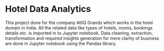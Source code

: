 # Hotel Data Analytics
This project done for the company AtliQ Grands which works in the hotel domain in India.
All the related data like types of hotels, rooms, bookings details etc. is imported in to Jupyter notebook.
Data cleaning, extraction, transformation and required insights generation for more clarity of 
business are done in Jupyter notebook using the Pandas library.
